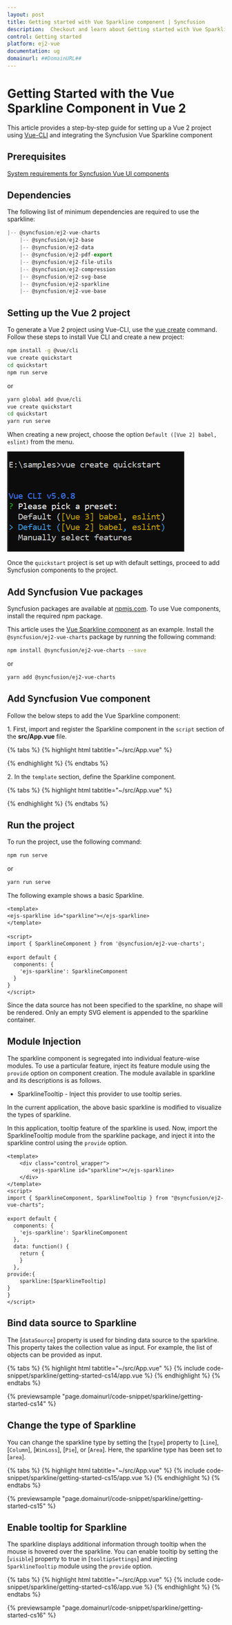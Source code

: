 ```yaml
---
layout: post
title: Getting started with Vue Sparkline component | Syncfusion
description:  Checkout and learn about Getting started with Vue Sparkline component of Syncfusion Essential JS 2 and more details.
control: Getting started 
platform: ej2-vue
documentation: ug
domainurl: ##DomainURL##
---
```


# Getting Started with the Vue Sparkline Component in Vue 2

This article provides a step-by-step guide for setting up a Vue 2 project using [Vue-CLI](https://cli.vuejs.org/) and integrating the Syncfusion Vue Sparkline component

## Prerequisites

[System requirements for Syncfusion Vue UI components](https://ej2.syncfusion.com/vue/documentation/system-requirements/)

## Dependencies

The following list of minimum dependencies are required to use the sparkline:

```js
|-- @syncfusion/ej2-vue-charts
    |-- @syncfusion/ej2-base
    |-- @syncfusion/ej2-data
    |-- @syncfusion/ej2-pdf-export
    |-- @syncfusion/ej2-file-utils
    |-- @syncfusion/ej2-compression
    |-- @syncfusion/ej2-svg-base
    |-- @syncfusion/ej2-sparkline
    |-- @syncfusion/ej2-vue-base
```

## Setting up the Vue 2 project

To generate a Vue 2 project using Vue-CLI, use the [vue create](https://cli.vuejs.org/#getting-started) command. Follow these steps to install Vue CLI and create a new project:

```bash
npm install -g @vue/cli
vue create quickstart
cd quickstart
npm run serve
```

or

```bash
yarn global add @vue/cli
vue create quickstart
cd quickstart
yarn run serve
```

When creating a new project, choose the option `Default ([Vue 2] babel, eslint)` from the menu.

![Vue 2 project](../appearance/images/vue2-terminal.png)

Once the `quickstart` project is set up with default settings, proceed to add Syncfusion components to the project.

## Add Syncfusion Vue packages

Syncfusion packages are available at [npmjs.com](https://www.npmjs.com/search?q=ej2-vue). To use Vue components, install the required npm package.

This article uses the [Vue Sparkline component](https://www.syncfusion.com/vue-components/vue-sparkline) as an example. Install the `@syncfusion/ej2-vue-charts` package by running the following command:

```bash
npm install @syncfusion/ej2-vue-charts --save
```
or

```bash
yarn add @syncfusion/ej2-vue-charts
```

## Add Syncfusion Vue component

Follow the below steps to add the Vue Sparkline component:

1\. First, import and register the Sparkline component in the `script` section of the **src/App.vue** file.

{% tabs %}
{% highlight html tabtitle="~/src/App.vue" %}

<script>
import { SparklineComponent } from "@syncfusion/ej2-vue-charts";

export default {
  components: {
    'ejs-sparkline': SparklineComponent
  }
}
</script>

{% endhighlight %}
{% endtabs %}

2\. In the `template` section, define the Sparkline component.

{% tabs %}
{% highlight html tabtitle="~/src/App.vue" %}

<template>
    <div id="app">
    <ejs-sparkline></ejs-sparkline>
  </div>
</template>

{% endhighlight %}
{% endtabs %}

## Run the project

To run the project, use the following command:

```bash
npm run serve
```

or

```bash
yarn run serve
```

The following example shows a basic Sparkline.

```
<template>
<ejs-sparkline id="sparkline"></ejs-sparkline>
</template>

<script>
import { SparklineComponent } from '@syncfusion/ej2-vue-charts';

export default {
  components: {
    'ejs-sparkline': SparklineComponent
  }
}
</script>
```

Since the data source has not been specified to the sparkline, no shape will be rendered. Only an empty SVG element is appended to the sparkline container.

## Module Injection

The sparkline component is segregated into individual feature-wise modules. To use a particular feature, inject its feature module using the `provide` option on component creation. The module available in sparkline and its descriptions is as follows.

* SparklineTooltip - Inject this provider to use tooltip series.

In the current application, the above basic sparkline is modified to visualize the types of sparkline.

In this application, tooltip feature of the sparkline is used. Now, import the SparklineTooltip module from the sparkline package, and inject it into the sparkline control using the `provide` option.

```
<template>
    <div class="control_wrapper">
        <ejs-sparkline id="sparkline"></ejs-sparkline>
    </div>
</template>
<script>
import { SparklineComponent, SparklineTooltip } from "@syncfusion/ej2-vue-charts";

export default {
  components: {
    'ejs-sparkline': SparklineComponent
  },
  data: function() {
    return {
    }
  },
provide:{
    sparkline:[SparklineTooltip]
}
}
</script>
```

## Bind data source to Sparkline

The [`dataSource`] property is used for binding data source to the sparkline. This property takes the collection value as input. For example, the list of objects can be provided as input.

{% tabs %}
{% highlight html tabtitle="~/src/App.vue" %}
{% include code-snippet/sparkline/getting-started-cs14/app.vue %}
{% endhighlight %}
{% endtabs %}
        
{% previewsample "page.domainurl/code-snippet/sparkline/getting-started-cs14" %}

## Change the type of Sparkline

You can change the sparkline type by setting the [`type`] property to [`Line`], [`Column`], [`WinLoss`], [`Pie`], or [`Area`]. Here, the sparkline type has been set to [`area`].

{% tabs %}
{% highlight html tabtitle="~/src/App.vue" %}
{% include code-snippet/sparkline/getting-started-cs15/app.vue %}
{% endhighlight %}
{% endtabs %}
        
{% previewsample "page.domainurl/code-snippet/sparkline/getting-started-cs15" %}

## Enable tooltip for Sparkline

The sparkline displays additional information through tooltip when the mouse is hovered over the sparkline. You can enable tooltip by setting the [`visible`] property to true in [`tooltipSettings`] and injecting `SparklineTooltip` module using the `provide` option.

{% tabs %}
{% highlight html tabtitle="~/src/App.vue" %}
{% include code-snippet/sparkline/getting-started-cs16/app.vue %}
{% endhighlight %}
{% endtabs %}
        
{% previewsample "page.domainurl/code-snippet/sparkline/getting-started-cs16" %}
